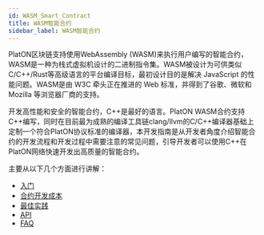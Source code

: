 ```yaml
---
id: WASM_Smart_Contract
title: WASM智能合约
sidebar_label: WASM智能合约
---
```


PlatON区块链支持使用WebAssembly (WASM)来执行用户编写的智能合约，WASM是一种为栈式虚拟机设计的二进制指令集。WASM被设计为可供类似C/C++/Rust等高级语言的平台编译目标，最初设计目的是解决 JavaScript 的性能问题。WASM是由 W3C 牵头正在推进的 Web 标准，并得到了谷歌、微软和 Mozilla 等浏览器厂商的支持。

开发高性能和安全的智能合约，C++是最好的语言。PlatON WASM合约支持C++编写，同时在目前最为成熟的编译工具链clang/llvm的C/C++编译器基础上定制一个符合PlatON协议标准的编译器，本开发指南是从开发者角度介绍智能合约的开发流程和开发过程中需要注意的常见问题，引导开发者可以使用C++在PlatON网络快速开发出高质量的智能合约。

主要从以下几个方面进行讲解：

- [入门](#入门)
- [合约开发成本](#合约开发成本)
- [最佳实践](#最佳实践)
- [API](#api)
- [FAQ](#faq)








